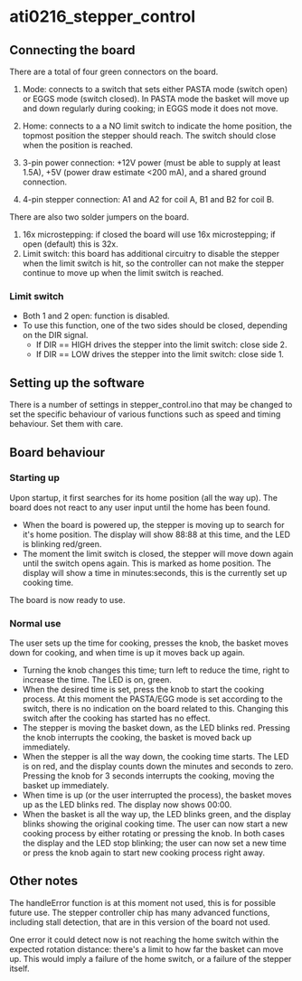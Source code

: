 # ati0216_stepper_control

## Connecting the board
There are a total of four green connectors on the board. 

1. Mode: connects to a switch that sets either PASTA mode (switch open) or EGGS mode (switch closed). In PASTA mode the basket will move up and down regularly during cooking; in EGGS mode it does not move.

1. Home: connects to a a NO limit switch to indicate the home position, the topmost position the stepper should reach. The switch should close when the position is reached.

1. 3-pin power connection: +12V power (must be able to supply at least 1.5A), +5V (power draw estimate <200 mA), and a shared ground connection.

1. 4-pin stepper connection: A1 and A2 for coil A, B1 and B2 for coil B.

There are also two solder jumpers on the board.
1. 16x microstepping: if closed the board will use 16x microstepping; if open (default) this is 32x.
1. Limit switch: this board has additional circuitry to disable the stepper when the limit switch is hit, so the controller can not make the stepper continue to move up when the limit switch is reached.

### Limit switch
* Both 1 and 2 open: function is disabled.
* To use this function, one of the two sides should be closed, depending on the DIR signal.
  * If DIR == HIGH drives the stepper into the limit switch: close side 2.
  * If DIR == LOW drives the stepper into the limit switch: close side 1.


## Setting up the software
There is a number of settings in stepper_control.ino that may be changed to set the specific behaviour of various functions such as speed and timing behaviour. Set them with care.

## Board behaviour

### Starting up
Upon startup, it first searches for its home position (all the way up). The board does not react to any user input until the home has been found.

* When the board is powered up, the stepper is moving up to search for it's home position. The display will show 88:88 at this time, and the LED is blinking red/green.
* The moment the limit switch is closed, the stepper will move down again until the switch opens again. This is marked as home position. The display will show a time in minutes:seconds, this is the currently set up cooking time.

The board is now ready to use.

### Normal use
The user sets up the time for cooking, presses the knob, the basket moves down for cooking, and when time is up it moves back up again.

* Turning the knob changes this time; turn left to reduce the time, right to increase the time. The LED is on, green.
* When the desired time is set, press the knob to start the cooking process. At this moment the PASTA/EGG mode is set according to the switch, there is no indication on the board related to this. Changing this switch after the cooking has started has no effect.
* The stepper is moving the basket down, as the LED blinks red. Pressing the knob interrupts the cooking, the basket is moved back up immediately.
* When the stepper is all the way down, the cooking time starts. The LED is on red, and the display counts down the minutes and seconds to zero. Pressing the knob for 3 seconds interrupts the cooking, moving the basket up immediately.
* When time is up (or the user interrupted the process), the basket moves up as the LED blinks red. The display now shows 00:00.
* When the basket is all the way up, the LED blinks green, and the display blinks showing the original cooking time. The user can now start a new cooking process by either rotating or pressing the knob. In both cases the display and the LED stop blinking; the user can now set a new time or press the knob again to start new cooking process right away.

## Other notes
The handleError function is at this moment not used, this is for possible future use. The stepper controller chip has many advanced functions, including stall detection, that are in this version of the board not used. 

One error it could detect now is not reaching the home switch within the expected rotation distance: there's a limit to how far the basket can move up. This would imply a failure of the home switch, or a failure of the stepper itself.
